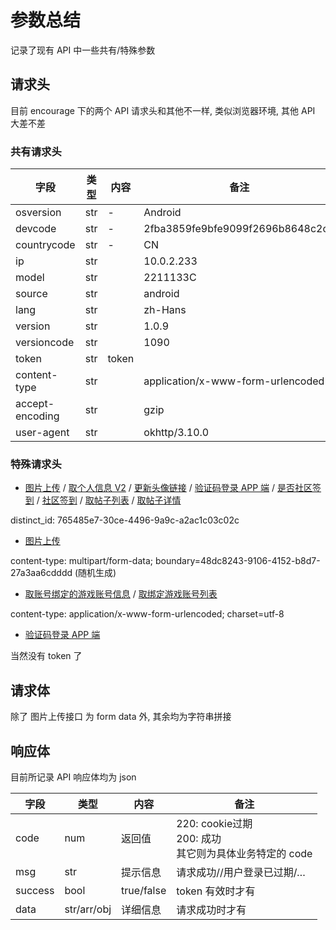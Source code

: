 # 参数总结

记录了现有 API 中一些共有/特殊参数

## 请求头

目前 encourage 下的两个 API 请求头和其他不一样, 类似浏览器环境, 其他 API 大差不差

### 共有请求头

| 字段            | 类型 | 内容  | 备注                              |
| --------------- | ---- | ----- | --------------------------------- |
| osversion       | str  | -     | Android                           |
| devcode         | str  | -     | 2fba3859fe9bfe9099f2696b8648c2c6  |
| countrycode     | str  | -     | CN                                |
| ip              | str  |       | 10.0.2.233                        |
| model           | str  |       | 2211133C                          |
| source          | str  |       | android                           |
| lang            | str  |       | zh-Hans                           |
| version         | str  |       | 1.0.9                             |
| versioncode     | str  |       | 1090                              |
| token           | str  | token |                                   |
| content-type    | str  |       | application/x-www-form-urlencoded |
| accept-encoding | str  |       | gzip                              |
| user-agent      | str  |       | okhttp/3.10.0                     |

### 特殊请求头

- [图片上传](/API/forum/uploadForumImg.md) / [取个人信息 V2](/API/user/mineV2.md) / [更新头像链接](/API/user/updateHeadUrl.md) / [验证码登录 APP 端](/API/user/sdkLogin.md) / [是否社区签到](/API/user/haveSignIn.md) / [社区签到](/API/user/signIn.md) / [取帖子列表](/API/forum/list.md) / [取帖子详情](/API/forum/getPostDetail.md) 

distinct_id: 765485e7-30ce-4496-9a9c-a2ac1c03c02c

- [图片上传](/API/forum/uploadForumImg.md) 

content-type: multipart/form-data; boundary=48dc8243-9106-4152-b8d7-27a3aa6cdddd (随机生成)

- [取账号绑定的游戏账号信息](/API/gamer/role/list.md) / [取绑定游戏账号列表](/API/user/role/findRoleList.md)

content-type: application/x-www-form-urlencoded; charset=utf-8

- [验证码登录 APP 端](/API/user/sdkLogin.md)

当然没有 token 了

## 请求体

除了 图片上传接口 为 form data 外, 其余均为字符串拼接

## 响应体

目前所记录 API 响应体均为 json

| 字段    | 类型        | 内容       | 备注                                                         |
| ------- | ----------- | ---------- | ------------------------------------------------------------ |
| code    | num         | 返回值     | 220: cookie过期<br />200: 成功<br />其它则为具体业务特定的 code |
| msg     | str         | 提示信息   | 请求成功//用户登录已过期/…                                   |
| success | bool        | true/false | token 有效时才有                                             |
| data    | str/arr/obj | 详细信息   | 请求成功时才有                                               |

